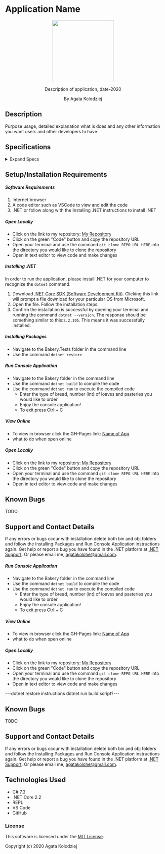 # Application Name

<div align="center">
<img src="https://github.com/agatakolohe.png" width="200px" height="auto" >
</div>
<p align="center">Description of application, date-2020</p>
<p align="center"> By Agata Kolodziej</p>

## Description

Purpose usage, detailed explanation what is does and any other information you want users and other developers to have

## Specifications

<details>
  <summary>Expand Specs</summary>

### Describe: functionName()

| Test | Expect |
| ---- | ------ |

</details>

## Setup/Installation Requirements

##### Software Requirements

1. Internet browser
2. A code editor such as VSCode to view and edit the code
3. .NET or follow along with the Installing .NET instructions to install .NET

##### Open Locally

- Click on the link to my repository: [My Repository](https://github.com/agatakolohe/PierresBakery.Solution.git)
- Click on the green "Code" button and copy the repository URL
- Open your terminal and use the command `git clone REPO URL HERE` into the directory you would like to clone the repository
- Open in text editor to view code and make changes

##### Installing .NET

In order to run the application, please install .NET for your computer to recognize the `dotnet` command.

1. Download [.NET Core SDK (Software Development Kit)](https://dotnet.microsoft.com/download/thank-you/dotnet-sdk-2.2.106-macos-x64-installer). Clicking this link will prompt a file download for your particular OS from Microsoft.
2. Open the file. Follow the installation steps.
3. Confirm the installation is successful by opening your terminal and running the command `dotnet --version`. The response should be something similar to this:`2.2.105`. This means it was successfully installed.

##### Installing Packages

- Navigate to the Bakery.Tests folder in the command line
- Use the command `dotnet restore`

##### Run Console Application

- Navigate to the Bakery folder in the command line
- Use the command `dotnet build` to compile the code
- Use the command `dotnet run` to execute the compiled code
  - Enter the type of bread, number (int) of loaves and pasteries you would like to order
  - Enjoy the console application!
  - To exit press Ctrl + C

##### View Online

- To view in browser click the GH-Pages link: [Name of App](URL)
- what to do when open online

##### Open Locally

- Click on the link to my repository: [My Repository](URL)
- Click on the green "Code" button and copy the repository URL
- Open your terminal and use the command `git clone REPO URL HERE` into the directory you would like to clone the repository
- Open in text editor to view code and make changes

## Known Bugs

TODO

## Support and Contact Details

If any errors or bugs occur with installation delete both bin and obj folders and follow the Installing Packages and Run Console Application instructions again. Get help or report a bug you have found in the .NET platform at [.NET Support](https://dotnet.microsoft.com/platform/support). Or please email me, <agatakolohe@gmail.com>.

##### Run Console Application

- Navigate to the Bakery folder in the command line
- Use the command `dotnet build` to compile the code
- Use the command `dotnet run` to execute the compiled code
  - Enter the type of bread, number (int) of loaves and pasteries you would like to order
  - Enjoy the console application!
  - To exit press Ctrl + C

##### View Online

- To view in browser click the GH-Pages link: [Name of App](URL)
- what to do when open online

##### Open Locally

- Click on the link to my repository: [My Repository](URL)
- Click on the green "Code" button and copy the repository URL
- Open your terminal and use the command `git clone REPO URL HERE` into the directory you would like to clone the repository
- Open in text editor to view code and make changes

---dotnet restore instructions dotnet run build script?---

## Known Bugs

TODO

## Support and Contact Details

If any errors or bugs occur with installation delete both bin and obj folders and follow the Installing Packages and Run Console Application instructions again. Get help or report a bug you have found in the .NET platform at [.NET Support](https://dotnet.microsoft.com/platform/support). Or please email me, <agatakolohe@gmail.com>.

## Technologies Used

- C# 7.3
- .NET Core 2.2
- REPL
- VS Code
- GitHub

### License

This software is licensed under the [MIT License](https://choosealicense.com/licenses/mit/).

Copyright (c) 2020 Agata Kolodziej
